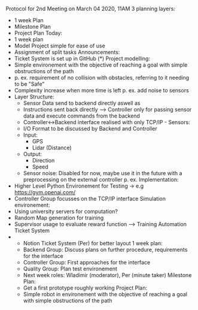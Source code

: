 Protocol for 2nd Meeting on March 04 2020, 11AM
3 planning layers:
   - 1 week Plan
   - Milestone Plan
   - Project Plan
Today:
   - 1 week plan
   - Model Project simple for ease of use
   - Assignment of split tasks
Announcements:
   - Ticket System is set up in GitHub (*)
Project modelling:
   - Simple environement with the objective of reaching a goal with simple obstructions of the path
   - p. ex. requirement of no collision with obstacles, referring to it needing to be "Safe"
   - Complexity increase when more time is left p. ex. add noise to sensors
   - Layer Structure:
       - Sensor Data send to backend directly aswell as
       - Instructions sent back directly
       --> Controller only for passing sensor data and execute commands from the backend
       - Controller<->Backend interface realised with only TCP/IP
    - Sensors:
        - I/O Format to be discussed by Backend and Controller
        - Input:
            - GPS
            - Lidar (Distance)
        - Output:
            - Direction
            - Speed
        - Sensor noise: Disabled for now, maybe use it in the future with a preprocessing on the external controller p. ex.
Implementation:
   - Higher Level Python Environement for Testing -> e.g https://gym.openai.com/
   - Controller Group focusses on the TCP/IP interface
Simulation environement:
   - Using university servers for computation?
   - Random Map generation for training
   - Supervisor usage to evaluate reward function
   --> Training Automation
Ticket System
- * Notion Ticket System (Per) for better layout
1 week plan:
   - Backend Group:  Discuss plans on further procedure, requirements for the interface
   - Controller Group: First approaches for the interface
   - Quality Group:     Plan test environement
   - Next week roles: Wladimir (moderator), Per (minute taker)
Milestone Plan:
   - Get a first prototype roughly working
Project Plan:
   - Simple robot in environement with the objective of reaching a goal with simple obstructions of the path
